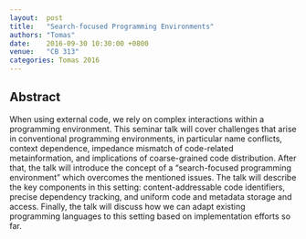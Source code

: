 ```yaml
--- 
layout:  post 
title:   "Search-focused Programming Environments"
authors: "Tomas"
date:    2016-09-30 10:30:00 +0800
venue:   "CB 313"
categories: Tomas 2016
--- 
```

## Abstract

When using external code, we rely on complex interactions within a
programming
environment. This seminar talk will cover challenges that arise in
conventional
programming environments, in particular name conflicts, context dependence,
impedance mismatch of code-related metainformation, and implications of
coarse-grained code distribution. After that, the talk will introduce the
concept of a “search-focused programming environment” which overcomes the
mentioned issues. The talk will describe the key components in this setting:
content-addressable code identifiers, precise dependency tracking, and
uniform
code and metadata storage and access. Finally, the talk will discuss how we
can
adapt existing programming languages to this setting based on implementation
efforts so far.



